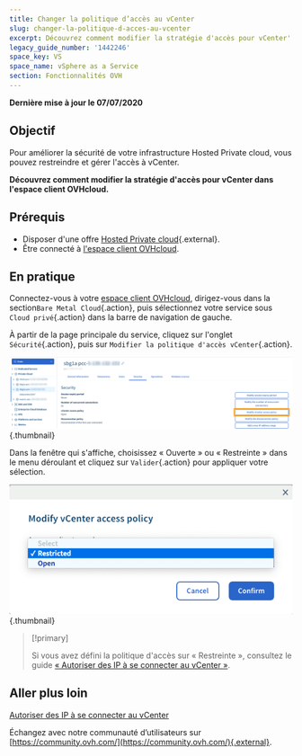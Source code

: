 ```yaml
---
title: Changer la politique d’accès au vCenter
slug: changer-la-politique-d-acces-au-vcenter
excerpt: Découvrez comment modifier la stratégie d'accès pour vCenter'
legacy_guide_number: '1442246'
space_key: VS
space_name: vSphere as a Service
section: Fonctionnalités OVH
---
```


**Dernière mise à jour le 07/07/2020**

## Objectif

Pour améliorer la sécurité de votre infrastructure Hosted Private cloud, vous pouvez restreindre et gérer l'accès à vCenter.

**Découvrez comment modifier la stratégie d'accès pour vCenter dans l'espace client OVHcloud.**

## Prérequis

- Disposer d'une offre [Hosted Private cloud](https://www.ovhcloud.com/fr/enterprise/products/hosted-private-cloud/){.external}.
- Être connecté à [l'espace client OVHcloud](https://www.ovh.com/auth/?action=gotomanager).

## En pratique

Connectez-vous à votre [espace client OVHcloud](https://www.ovh.com/auth/?action=gotomanager), dirigez-vous dans la section`Bare Metal Cloud`{.action}, puis sélectionnez votre service sous `Cloud privé`{.action} dans la barre de navigation de gauche.

À partir de la page principale du service, cliquez sur l'onglet `Sécurité`{.action}, puis sur `Modifier la politique d'accès vCenter`{.action}.

![Setting access policy](images/modifypolicy-01.png){.thumbnail}

Dans la fenêtre qui s'affiche, choisissez  « Ouverte » ou « Restreinte » dans le menu déroulant et cliquez sur `Valider`{.action} pour appliquer votre sélection.

![Setting access policy](images/modifypolicy-02.png){.thumbnail}

> [!primary]
>
> Si vous avez défini la politique d'accès sur « Restreinte », consultez le guide [« Autoriser des IP à se connecter au vCenter »](../autoriser-des-ip-a-se-connecter-au-vcenter/).
> 

## Aller plus loin

[Autoriser des IP à se connecter au vCenter](../autoriser-des-ip-a-se-connecter-au-vcenter/)

Échangez avec notre communauté d’utilisateurs sur [https://community.ovh.com/](https://community.ovh.com/){.external}.



